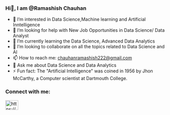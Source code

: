 ### Hi👋, I am @Ramashish Chauhan

- 👀 I’m interested in Data Science,Machine learning and Artificial Inntelligence
- 🤔 I’m looking for help with New Job Opportunities in Data Science/ Data Analyst
- 🌱 I’m currently learning the Data Science, Advanced Data Analytics
- 💞️ I’m looking to collaborate on all the topics related to Data Science and AI
- 📫 How to reach me: chauhanramashish222@gmail.com
- 💬 Ask me about Data Science and Data Analytics
- ⚡ Fun fact: The "Artificial Intelligence" was coined in 1956 by Jhon McCarthy, a Computer scientist at Dartmouth College.
<h3 align="left">Connect with me:</h3>
<p align="left">
</p>
<a href="https://https://www.linkedin.com/in/ramashish-chauhan-a9a7b3193/" target="blank"><img align="center" src="https://raw.githubusercontent.com/rahuldkjain/github-profile-readme-generator/master/src/images/icons/Social/linked-in-alt.svg" alt="https://www.linkedin.com/in/ramashish-chauhan-a9a7b3193/" height="30" width="40" /></a
